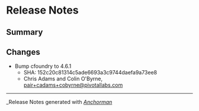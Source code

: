 # Release Notes

## Summary

## Changes

* Bump cfoundry to 4.6.1
    * SHA: 152c20c81314c5ade6693a3c9744daefa9a73ee8
    * Chris Adams and Colin O'Byrne, pair+cadams+cobyrne@pivotallabs.com


------

_Release Notes generated with _[Anchorman](http://github.com/infews/anchorman)_